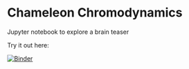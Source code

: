 # Chameleon Chromodynamics

Jupyter notebook to explore a brain teaser

Try it out here:

[![Binder](https://mybinder.org/badge_logo.svg)](https://mybinder.org/v2/gh/ruedi137/ChameleonChromodynamics/HEAD?labpath=index.ipynb)
